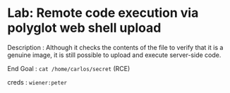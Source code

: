 # Lab: Remote code execution via polyglot web shell upload

Description : Although it checks the contents of the file to verify that it is a genuine image, it is still possible to upload and execute server-side code.

End Goal : `cat /home/carlos/secret` (RCE)

creds : `wiener:peter`
